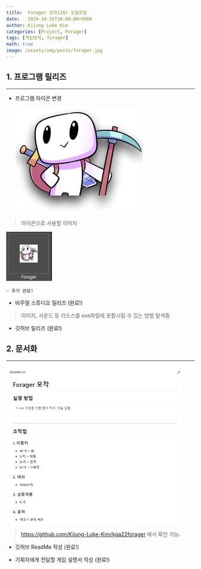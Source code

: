 ```yaml
---
title:  Forager 모작(26) 오늘한일
date:   2020-10-16T18:00:00+0900
author: Kijung Luke Kim
categories: [Project, Forager]
tags: [게임모작, forager]
math: true
image: /assets/img/posts/forager.jpg
---
```


## 1. 프로그램 릴리즈
---
 
- 프로그램 아이콘 변경
  
  ![20201016-1.png](/assets/img/posts/20201016-1.PNG)

> 아이콘으로 사용할 이미지

![20201016-2.png](/assets/img/posts/20201016-2.PNG)

    - 추가 완료!

- 비주얼 스튜디오 릴리즈 (완료!)

> 이미지, 사운드 등 리소스를 exe파일에 포함시킬 수 있는 방법 탐색중

- 깃허브 릴리즈 (완료!)

## 2. 문서화  
---

![20201016-3.png](/assets/img/posts/20201016-3.PNG)

> https://github.com/Kijung-Luke-Kim/kga22forager 에서 확인 가능.

- 깃허브 ReadMe 작성 (완료!)

- 기획자에게 전달할 게임 설명서 작성 (완료!)